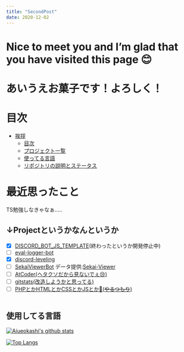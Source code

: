 ```yaml
---
title: "SecondPost"
date: 2020-12-02
---
```

# Nice to meet you and I’m glad that you have visited this page 😊
# あいうえお菓子です！よろしく！
# 目次
   * [挨拶](#あいうえお菓子です！よろしく！)
      * [目次](#目次)
      * [プロジェクト一覧](#↓Projectというかなんというか)
      * [使ってる言語](#使用してる言語)
      * [リポジトリの説明とステータス](#各リポジトリ概要)

# 最近思ったこと
TS勉強しなきゃなぁ.....
## ↓Projectというかなんというか
- [x] [DISCORD_BOT_JS_TEMPLATE](https://github.com/Aiueokashi/DISCORD_BOT_JS_TEMPLATE)(終わったというか開発停止中)
- [ ] [eval-logger-bot](https://github.com/Aiueokashi/eval-logger-bot)
- [x] [discord-leveling](https://github.com/Aiueokashi/discord-leveling)
- [ ] [SekaiViewerBot](https://github.com/Aiueokashi/Sekai-Viewer-Bot) データ提供:[Sekai-Viewer](https://github.com/Sekai-World/sekai-viewer)
- [ ] [AtCoder(ヘタクソだから見ないでぇ:cry:)](https://github.com/Aiueokashi/AtCoder)
- [ ] [gitstats(改造しようかと思ってる)](https://github.com/Aiueokashi/githubStats)
- [ ] [PHPとかHTMLとかCSSとかJSとか:thinking:(~~やるつもり~~)](https://github.com/Aiueokashi/testHTML)
<br><br>
## 使用してる言語
[![Aiueokashi's github stats](https://aiueokashi.vercel.app/api?username=Aiueokashi&count_private=true&show_icons=true&icon_color=79ff97&bg_color=3,000000,c0c0c0&title_color=ff00ff&text_color=00ff00&custom_title=あいうえお菓子のすてーたす)](https://github.com/Aiueokashi/githubStats)

[![Top Langs](https://aiueokashi.vercel.app/api/top-langs/?username=Aiueokashi&text_color=79ff97&bg_color=30,000000,808080&title_color=00ff00&custom_title=使ってることば↓)](https://github.com/Aiueokashi/githubStats)
